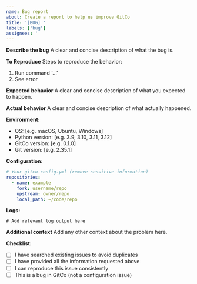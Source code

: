```yaml
---
name: Bug report
about: Create a report to help us improve GitCo
title: '[BUG] '
labels: ['bug']
assignees: ''
---
```


**Describe the bug**
A clear and concise description of what the bug is.

**To Reproduce**
Steps to reproduce the behavior:
1. Run command '...'
2. See error

**Expected behavior**
A clear and concise description of what you expected to happen.

**Actual behavior**
A clear and concise description of what actually happened.

**Environment:**
 - OS: [e.g. macOS, Ubuntu, Windows]
 - Python version: [e.g. 3.9, 3.10, 3.11, 3.12]
 - GitCo version: [e.g. 0.1.0]
 - Git version: [e.g. 2.35.1]

**Configuration:**
```yaml
# Your gitco-config.yml (remove sensitive information)
repositories:
  - name: example
    fork: username/repo
    upstream: owner/repo
    local_path: ~/code/repo
```

**Logs:**
```
# Add relevant log output here
```

**Additional context**
Add any other context about the problem here.

**Checklist:**
- [ ] I have searched existing issues to avoid duplicates
- [ ] I have provided all the information requested above
- [ ] I can reproduce this issue consistently
- [ ] This is a bug in GitCo (not a configuration issue)

